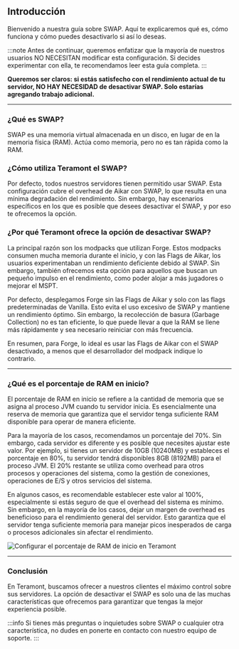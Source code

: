 ## Introducción

Bienvenido a nuestra guía sobre SWAP. Aquí te explicaremos qué es, cómo funciona y cómo puedes desactivarlo si así lo deseas.

:::note
Antes de continuar, queremos enfatizar que la mayoría de nuestros usuarios NO NECESITAN modificar esta configuración. Si decides experimentar con ella, te recomendamos leer esta guía completa.
:::

**Queremos ser claros: si estás satisfecho con el rendimiento actual de tu servidor, NO HAY NECESIDAD de desactivar SWAP. Solo estarías agregando trabajo adicional.**

---

### ¿Qué es SWAP?

SWAP es una memoria virtual almacenada en un disco, en lugar de en la memoria física (RAM). Actúa como memoria, pero no es tan rápida como la RAM.

### ¿Cómo utiliza Teramont el SWAP?

Por defecto, todos nuestros servidores tienen permitido usar SWAP. Esta configuración cubre el overhead de Aikar con SWAP, lo que resulta en una mínima degradación del rendimiento. Sin embargo, hay escenarios específicos en los que es posible que desees desactivar el SWAP, y por eso te ofrecemos la opción.

### ¿Por qué Teramont ofrece la opción de desactivar SWAP?

La principal razón son los modpacks que utilizan Forge. Estos modpacks consumen mucha memoria durante el inicio, y con las Flags de Aikar, los usuarios experimentaban un rendimiento deficiente debido al SWAP. Sin embargo, también ofrecemos esta opción para aquellos que buscan un pequeño impulso en el rendimiento, como poder alojar a más jugadores o mejorar el MSPT.

Por defecto, desplegamos Forge sin las Flags de Aikar y solo con las flags predeterminadas de Vanilla. Esto evita el uso excesivo de SWAP y mantiene un rendimiento óptimo. Sin embargo, la recolección de basura (Garbage Collection) no es tan eficiente, lo que puede llevar a que la RAM se llene más rápidamente y sea necesario reiniciar con más frecuencia.

En resumen, para Forge, lo ideal es usar las Flags de Aikar con el SWAP desactivado, a menos que el desarrollador del modpack indique lo contrario.

---

### ¿Qué es el porcentaje de RAM en inicio?

El porcentaje de RAM en inicio se refiere a la cantidad de memoria que se asigna al proceso JVM cuando tu servidor inicia. Es esencialmente una reserva de memoria que garantiza que el servidor tenga suficiente RAM disponible para operar de manera eficiente.

Para la mayoría de los casos, recomendamos un porcentaje del 70%. Sin embargo, cada servidor es diferente y es posible que necesites ajustar este valor. Por ejemplo, si tienes un servidor de 10GB (10240MB) y estableces el porcentaje en 80%, tu servidor tendrá disponibles 8GB (8192MB) para el proceso JVM. El 20% restante se utiliza como overhead para otros procesos y operaciones del sistema, como la gestión de conexiones, operaciones de E/S y otros servicios del sistema.

En algunos casos, es recomendable establecer este valor al 100%, especialmente si estás seguro de que el overhead del sistema es mínimo. Sin embargo, en la mayoría de los casos, dejar un margen de overhead es beneficioso para el rendimiento general del servidor. Esto garantiza que el servidor tenga suficiente memoria para manejar picos inesperados de carga o procesos adicionales sin afectar el rendimiento.

![Configurar el porcentaje de RAM de inicio en Teramont](https://cdn.teramont.net/u/f9KmXZ.png)

---

### Conclusión

En Teramont, buscamos ofrecer a nuestros clientes el máximo control sobre sus servidores. La opción de desactivar el SWAP es solo una de las muchas características que ofrecemos para garantizar que tengas la mejor experiencia posible.

:::info
Si tienes más preguntas o inquietudes sobre SWAP o cualquier otra característica, no dudes en ponerte en contacto con nuestro equipo de soporte.
:::
